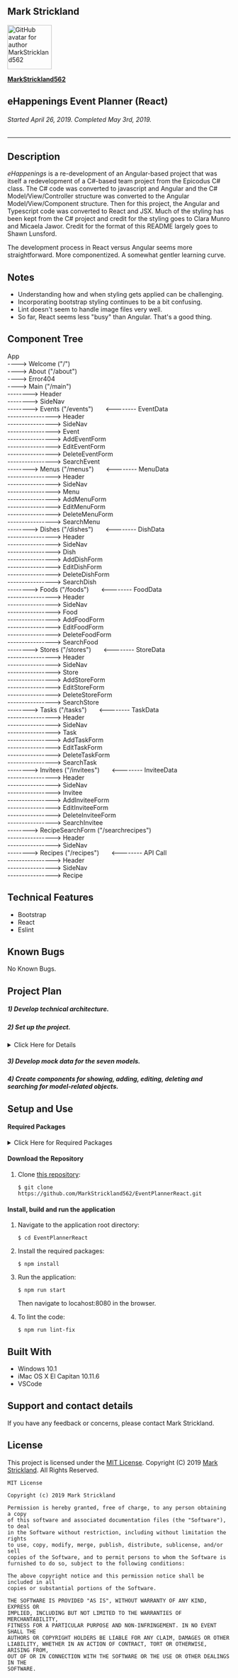 ## **Mark Strickland**

[<img src="https://avatars1.githubusercontent.com/u/46455727?s=400&v=4" width=100 alt="GitHub avatar for author MarkStrickland562">](https://github.com/MarkStrickland562)

[**MarkStrickland562**](https://github.com/MarkStrickland562)

## **eHappenings Event Planner (React)**

###### Started April 26, 2019. Completed May 3rd, 2019.

----------

## Description
*eHappenings* is a re-development of an Angular-based project that was itself a redevelopment of a C#-based team project from the Epicodus C# class. The C# code was converted to javascript and Angular and the C# Model/View/Controller structure was converted to the Angular Model/View/Component structure. Then for this project, the Angular and Typescript code was converted to React and JSX. Much of the styling has been kept from the C# project and credit for the styling goes to Clara Munro and Micaela Jawor. Credit for the format of this README largely goes to Shawn Lunsford.

The development process in React versus Angular seems more straightforward. More componentized. A somewhat gentler learning curve.

## Notes

* Understanding how and when styling gets applied can be challenging.
* Incorporating bootstrap styling continues to be a bit confusing.
* Lint doesn't seem to handle image files very well.
* So far, React seems less "busy" than Angular. That's a good thing.

## Component Tree

App
<br>
----> Welcome ("/")
<br>
----> About ("/about")
<br>
----> Error404
<br>
----> Main ("/main")
<br>
--------> Header
<br>
--------> SideNav
<br>
--------> Events ("/events") &nbsp;&nbsp;&nbsp;&nbsp;&nbsp;&nbsp;<-------- EventData
<br>
----------------> Header
<br>
----------------> SideNav
<br>
----------------> Event
<br>
----------------> AddEventForm
<br>
----------------> EditEventForm
<br>
----------------> DeleteEventForm
<br>
----------------> SearchEvent
<br>
--------> Menus ("/menus") &nbsp;&nbsp;&nbsp;&nbsp;&nbsp;&nbsp;<-------- MenuData
<br>
----------------> Header
<br>
----------------> SideNav
<br>
----------------> Menu
<br>
----------------> AddMenuForm
<br>
----------------> EditMenuForm
<br>
----------------> DeleteMenuForm
<br>
----------------> SearchMenu
<br>
--------> Dishes ("/dishes") &nbsp;&nbsp;&nbsp;&nbsp;&nbsp;&nbsp;<-------- DishData
<br>
----------------> Header
<br>
----------------> SideNav
<br>
----------------> Dish
<br>
----------------> AddDishForm
<br>
----------------> EditDishForm
<br>
----------------> DeleteDishForm
<br>
----------------> SearchDish
<br>
--------> Foods ("/foods") &nbsp;&nbsp;&nbsp;&nbsp;&nbsp;&nbsp;<-------- FoodData
<br>
----------------> Header
<br>
----------------> SideNav
<br>
----------------> Food
<br>
----------------> AddFoodForm
<br>
----------------> EditFoodForm
<br>
----------------> DeleteFoodForm
<br>
----------------> SearchFood
<br>
--------> Stores ("/stores") &nbsp;&nbsp;&nbsp;&nbsp;&nbsp;&nbsp;<-------- StoreData
<br>
----------------> Header
<br>
----------------> SideNav
<br>
----------------> Store
<br>
----------------> AddStoreForm
<br>
----------------> EditStoreForm
<br>
----------------> DeleteStoreForm
<br>
----------------> SearchStore
<br>
--------> Tasks ("/tasks") &nbsp;&nbsp;&nbsp;&nbsp;&nbsp;&nbsp;<-------- TaskData
<br>
----------------> Header
<br>
----------------> SideNav
<br>
----------------> Task
<br>
----------------> AddTaskForm
<br>
----------------> EditTaskForm
<br>
----------------> DeleteTaskForm
<br>
----------------> SearchTask
<br>
--------> Invitees ("/invitees") &nbsp;&nbsp;&nbsp;&nbsp;&nbsp;&nbsp;<-------- InviteeData
<br>
----------------> Header
<br>
----------------> SideNav
<br>
----------------> Invitee
<br>
----------------> AddInviteeForm
<br>
----------------> EditInviteeForm
<br>
----------------> DeleteInviteeForm
<br>
----------------> SearchInvitee
<br>
--------> RecipeSearchForm ("/searchrecipes")
<br>
----------------> Header
<br>
----------------> SideNav
<br>
--------> Recipes ("/recipes") &nbsp;&nbsp;&nbsp;&nbsp;&nbsp;&nbsp;<-------- API Call
<br>
----------------> Header
<br>
----------------> SideNav
<br>
----------------> Recipe
<br>
## Technical Features

* Bootstrap
* React
* Eslint

## Known Bugs
No Known Bugs.

## Project Plan

##### 1) Develop technical architecture.
##### 2) Set up the project.
<details>
<summary>Click Here for Details</summary>
This assumes that node is already installed, but verify with "node -v".
<br><br>
1) Setup the project by executing the following commands at the bash prompt:
<br><br>
    $ npm install bootstrap --save
<br><br>
2) Populate .gitignore with:
<br><br>
    node_modules/
<br>
    .DS_Store
<br>
    dist/
<br>
    .env
<br><br>
</details>

##### 3) Develop mock data for the seven models.
##### 4) Create components for showing, adding, editing, deleting and searching for model-related objects.

## Setup and Use

#### Required Packages
<details>
<summary>Click Here for Required Packages</summary>
<ul>
<li>babel-core 6.24.1</li>
<li>babel-loader 7.0.0</li>
<li>babel-preset-es2015 6.24.1</li>
<li>babel-preset-react 6.24.1</li>
<li>bootstrap 4.3.1</li>
<li>eslint 4.13.1</li>
<li>eslint-loader 2.1.2</li>
<li>eslint-plugin-react 7.12.4</li>
<li>file-loader 1.1.6</li>
<li>html-webpack-plugin 2.29.0</li>
<li>prop-types 15.5.10</li>
<li>react 15.5.4</li>
<li>react-dom 15.5.4</li>
<li>react-hot-loader 3.0.0-beta.7</li>
<li>react-router-dom 4.0.0</li>
<li>styled-jsx 3.2.1</li>
<li>url-loader 0.6.2</li>
<li>uuid 3.2.1</li>
<li>webpack 3.4.0</li>
<li>webpack-dev-server 2.5.0
</ul>
</details>

#### Download the Repository
1. Clone [this repository](https://github.com/MarkStrickland562/EventPlannerReact):

       $ git clone https://github.com/MarkStrickland562/EventPlannerReact.git

#### Install, build and run the application
1. Navigate to the application root directory:

       $ cd EventPlannerReact
2. Install the required packages:

       $ npm install
3. Run the application:
    
       $ npm run start

    Then navigate to locahost:8080 in the browser.

4. To lint the code:

       $ npm run lint-fix

## Built With

* Windows 10.1
* iMac OS X El Capitan 10.11.6
* VSCode

## Support and contact details

If you have any feedback or concerns, please contact Mark Strickland.

## License

This project is licensed under the [MIT License](https://opensource.org/licenses/MIT). Copyright (C) 2019 [Mark Strickland](https://github.com/MarkStrickland562). All Rights Reserved.
```
MIT License

Copyright (c) 2019 Mark Strickland

Permission is hereby granted, free of charge, to any person obtaining a copy
of this software and associated documentation files (the "Software"), to deal
in the Software without restriction, including without limitation the rights
to use, copy, modify, merge, publish, distribute, sublicense, and/or sell
copies of the Software, and to permit persons to whom the Software is
furnished to do so, subject to the following conditions:

The above copyright notice and this permission notice shall be included in all
copies or substantial portions of the Software.

THE SOFTWARE IS PROVIDED "AS IS", WITHOUT WARRANTY OF ANY KIND, EXPRESS OR
IMPLIED, INCLUDING BUT NOT LIMITED TO THE WARRANTIES OF MERCHANTABILITY,
FITNESS FOR A PARTICULAR PURPOSE AND NON-INFRINGEMENT. IN NO EVENT SHALL THE
AUTHORS OR COPYRIGHT HOLDERS BE LIABLE FOR ANY CLAIM, DAMAGES OR OTHER
LIABILITY, WHETHER IN AN ACTION OF CONTRACT, TORT OR OTHERWISE, ARISING FROM,
OUT OF OR IN CONNECTION WITH THE SOFTWARE OR THE USE OR OTHER DEALINGS IN THE
SOFTWARE.
```
